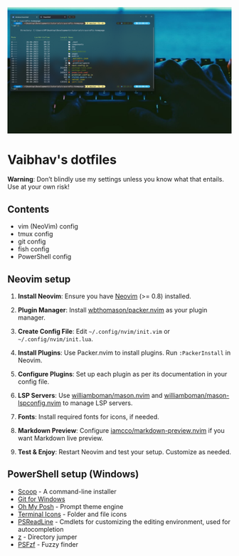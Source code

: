 ![fish screenshot](./images/screenshot-1.png)

# Vaibhav's dotfiles

**Warning**: Don’t blindly use my settings unless you know what that entails. Use at your own risk!

## Contents

- vim (NeoVim) config
- tmux config
- git config
- fish config
- PowerShell config

## Neovim setup

1. **Install Neovim**: Ensure you have [Neovim](https://neovim.io/) (>= 0.8) installed.

2. **Plugin Manager**: Install [wbthomason/packer.nvim](https://github.com/wbthomason/packer.nvim) as your plugin manager.

3. **Create Config File**: Edit `~/.config/nvim/init.vim` or `~/.config/nvim/init.lua`.

4. **Install Plugins**: Use Packer.nvim to install plugins. Run `:PackerInstall` in Neovim.

5. **Configure Plugins**: Set up each plugin as per its documentation in your config file.

6. **LSP Servers**: Use [williamboman/mason.nvim](https://github.com/williamboman/mason.nvim) and [williamboman/mason-lspconfig.nvim](https://github.com/williamboman/mason-lspconfig.nvim) to manage LSP servers.

7. **Fonts**: Install required fonts for icons, if needed.

8. **Markdown Preview**: Configure [iamcco/markdown-preview.nvim](https://github.com/iamcco/markdown-preview.nvim) if you want Markdown live preview.

9. **Test & Enjoy**: Restart Neovim and test your setup. Customize as needed.


## PowerShell setup (Windows)

- [Scoop](https://scoop.sh/) - A command-line installer
- [Git for Windows](https://gitforwindows.org/)
- [Oh My Posh](https://ohmyposh.dev/) - Prompt theme engine
- [Terminal Icons](https://github.com/devblackops/Terminal-Icons) - Folder and file icons
- [PSReadLine](https://docs.microsoft.com/en-us/powershell/module/psreadline/) - Cmdlets for customizing the editing environment, used for autocompletion
- [z](https://www.powershellgallery.com/packages/z) - Directory jumper
- [PSFzf](https://github.com/kelleyma49/PSFzf) - Fuzzy finder

